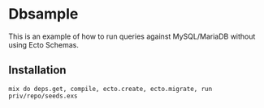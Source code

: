 # Dbsample

This is an example of how to run queries against MySQL/MariaDB without using Ecto Schemas.

## Installation

```
mix do deps.get, compile, ecto.create, ecto.migrate, run priv/repo/seeds.exs
```
